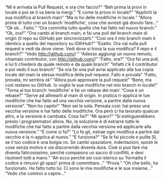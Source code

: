 “Mi è arrivata la Pull Request, e ora che faccio?”
“Beh prima la provi in locale e poi se ti va bene la mergi.”
“E come la provo in locale?”
“Applichi la sua modifica al branch main”
“Ma io ho delle modifiche in locale.”
“Allora prima di tutto crei un branch ‘modifiche', cose che avresti già dovuto fare...”
“Ok ok... Fatto.”
“Ora committa tutto quello che hai fatto nel nuovo branch.”
“Ok, ora?”
“Ora cambi al branch main, e fai una pull del branch main di origin (il repo su GitHub) per sincronizzarti.”
“Così ora il mio branch main è identico a quello del repository su GithHub?”
“Esatto. Ora vai sulla pull request e vedi da dove viene. Vedi dove si trova la sua modifica? Il repo e il branch?” 
“Vedo http://github.com/<utente>/<fork> <branch>”
“Adesso aggiungi un nuovo remoto, chiamalo contributor, con http://github.com/<utente>/<fork>”
“Fatto, ora?”
“Ora fai una pull, e lui ti chiederà da quale remoto e da quale branch”
“Infatti c’è il contributor e poi vedo il suo branch”
“Se ora fai una pull avrai applicato alla tua copia locale del main la stessa modifica della pull request. Fallo e provala”
“Fatto, provata, mi sembra ok”
“Allora puoi approvare la pull request”
“Bene, ma così restano su GitHub. Io voglio le sue modifiche nel mio branch in locale!”
“Torna al tuo branch ‘modifiche’ e fai un rebase del main’
“Cosa è un rebase?”
“Serve ad allinearti al main di origin. In pratica ri-applica le tue modifiche che hai fatto ad una vecchia versione, a partire dalla nuova versione”.
“Non ho capito!”
“Non sei la sola. Pensala così: hai preso una vecchia versione e hai fatto delle modifiche. Ora però ci ha lavorato qualcun altro, e la versione è cambiata. Cosa fai?”
“Mi sparo?”
“Si estinguerebbero presto i programmatori allora. No, la soluzione è di estrarre tutte le modifiche che hai fatto a partire dalla vecchia versione ed applicarle alla nuova versione.”
“E come si fa?”
“Lo fa git, estrae ogni modifica a partire dal vecchio e la ri-applica al nuovo.”
“E funziona?”
“Se le fai piccole e pulite SI, se il tuo codice è una bolgia no. Se cambi spaziature, indentazioni, sposti le cose senza motivo e via discorrendo diventa dura. Cioè si puó fare ma diventa faticosissimo, perché compaiono un sacco di conflitti, e devi risolverli tutti a mano.”
“Ah ecco perché sei così isterico su ‘formatta il codice e rimuovi gli spazi’ prima di committare…”
“Prova.”
“Oh che bello, ha funzionato. Ha fatto tutto lui. Ci sono le mie modifiche e le sue insieme…”
“Vedo che cominci a capire…”
